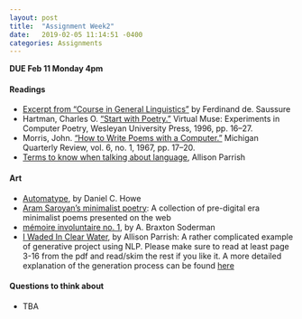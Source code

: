 ```yaml
---
layout: post
title:  "Assignment Week2"
date:   2019-02-05 11:14:51 -0400
categories: Assignments
---
```

**DUE Feb 11 Monday 4pm**

#### Readings
* [Excerpt from “Course in General Linguistics”](https://drive.google.com/file/d/1lr1F8Zb0TVDV3WoSrUBTTOiHawO5S5an/view?usp=sharing) by Ferdinand de. Saussure
* Hartman, Charles O. [“Start with Poetry.”](https://drive.google.com/file/d/1_1II0kp4NE6xkGLRZPy2UDJqNcRuI7We/view?usp=sharing) Virtual Muse: Experiments in Computer Poetry, Wesleyan University Press, 1996, pp. 16–27.
* Morris, John. [“How to Write Poems with a Computer.”](http://dwwp.decontextualize.com/pdfs/morris.pdf) Michigan Quarterly Review, vol. 6, no. 1, 1967, pp. 17–20.
* [Terms to know when talking about language](http://word-game-workshop.decontextualize.com/language-vocab/), Allison Parrish

#### Art
* [Automatype](http://rednoise.org/rita/gallery/automatype/), by Daniel C. Howe
* [Aram Saroyan’s minimalist poetry](http://www.ubu.com/historical/saroyan/saroyan01.html): A collection of pre-digital era minimalist poems presented on the web
* [mémoire involuntaire no. 1](http://collection.eliterature.org/2/works/soderman_memory.html), by A. Braxton Soderman
* [I Waded In Clear Water](http://aparrish.github.io/nanogenmo2014/final.pdf), by Allison Parrish: A rather complicated example of generative project using NLP. Please make sure to read at least page 3-16 from the pdf and read/skim the rest if you like it. A more detailed explanation of the generation process can be found [here](https://github.com/aparrish/nanogenmo2014)

#### Questions to think about
* TBA
<!-- * What do you considered as good computational poems? -->

